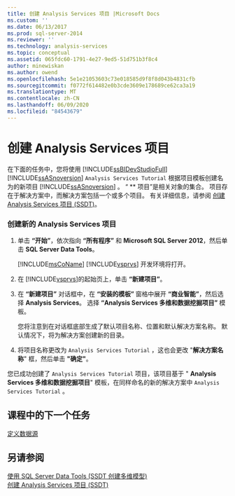 ```yaml
---
title: 创建 Analysis Services 项目 |Microsoft Docs
ms.custom: ''
ms.date: 06/13/2017
ms.prod: sql-server-2014
ms.reviewer: ''
ms.technology: analysis-services
ms.topic: conceptual
ms.assetid: 065fdc60-1791-4e27-9ed5-51d751b3f8c4
author: minewiskan
ms.author: owend
ms.openlocfilehash: 5e1e21053603c73e018585d9f8f8d043b4831cfb
ms.sourcegitcommit: f0772f614482e0b3cde3609e178689ce62ca3a19
ms.translationtype: MT
ms.contentlocale: zh-CN
ms.lasthandoff: 06/09/2020
ms.locfileid: "84543679"
---
```

# <a name="creating-an-analysis-services-project"></a>创建 Analysis Services 项目
  在下面的任务中，您将使用 [!INCLUDE[ssBIDevStudioFull](../includes/ssbidevstudiofull-md.md)] [!INCLUDE[ssASnoversion](../includes/ssasnoversion-md.md)] `Analysis Services Tutorial` 根据项目模板创建名为的新项目 [!INCLUDE[ssASnoversion](../includes/ssasnoversion-md.md)] 。 “ ** 项目”是相关对象的集合。 项目存在于解决方案中，而解决方案包括一个或多个项目。 有关详细信息，请参阅 [创建 Analysis Services 项目 (SSDT)](multidimensional-models/create-an-analysis-services-project-ssdt.md)。  
  
### <a name="to-create-a-new-analysis-services-project"></a>创建新的 Analysis Services 项目  
  
1.  单击 **“开始”**，依次指向 **“所有程序”** 和 **Microsoft SQL Server 2012**，然后单击 **SQL Server Data Tools**。  
  
     [!INCLUDE[msCoName](../includes/msconame-md.md)] [!INCLUDE[vsprvs](../includes/vsprvs-md.md)] 开发环境将打开。  
  
2.  在 [!INCLUDE[vsprvs](../includes/vsprvs-md.md)]的起始页上，单击 **“新建项目”**。  
  
3.  在 **“新建项目”** 对话框中，在 **“安装的模板”** 窗格中展开 **“商业智能”**，然后选择 **Analysis Services**。 选择 **“Analysis Services 多维和数据挖掘项目”** 模板。  
  
     您将注意到在对话框底部生成了默认项目名称、位置和默认解决方案名称。 默认情况下，将为解决方案创建新的目录。  
  
4.  将项目名称更改为 `Analysis Services Tutorial` ，这也会更改 "**解决方案名称**" 框，然后单击 **"确定"**。  
  
 您已成功创建了 `Analysis Services Tutorial` 项目，该项目基于 " **Analysis Services 多维和数据挖掘项目**" 模板，在同样命名的新的解决方案中 `Analysis Services Tutorial` 。  
  
## <a name="next-task-in-lesson"></a>课程中的下一个任务  
 [定义数据源](lesson-1-2-defining-a-data-source.md)  
  
## <a name="see-also"></a>另请参阅  
 [使用 SQL Server Data Tools &#40;SSDT 创建多维模型&#41;](multidimensional-models/creating-multidimensional-models-using-sql-server-data-tools-ssdt.md)   
 [创建 Analysis Services 项目 (SSDT)](multidimensional-models/create-an-analysis-services-project-ssdt.md)  
  
  
